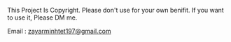 This Project Is Copyright.
Please don't use for your own benifit.
If you want to use it, Please DM me.

Email : zayarminhtet197@gmail.com
